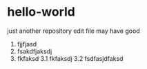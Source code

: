 # hello-world
just another repository
edit file may have good
  1. fjjfjasd
  2. fsakdfjaksdj
  3. fkfaksd
    3.1 fkfaksdj
    3.2 fsdfasjdfaksd
    
